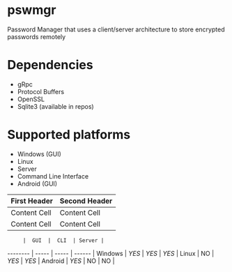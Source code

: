 # pswmgr
Password Manager that uses a client/server architecture to store encrypted passwords remotely

# Dependencies
* gRpc
* Protocol Buffers
* OpenSSL
* Sqlite3 (available in repos)

# Supported platforms
* Windows (GUI)
* Linux
 * Server
 * Command Line Interface
* Android (GUI)

First Header  | Second Header
------------- | -------------
Content Cell  | Content Cell
Content Cell  | Content Cell

         |  GUI  |  CLI  | Server |
-------- | ----- | ----- | ------ |
Windows  | _YES_ | _YES_ |  _YES_ |
Linux    |   NO  | _YES_ |  _YES_ |
Android  | _YES_ |   NO  |   NO   |
